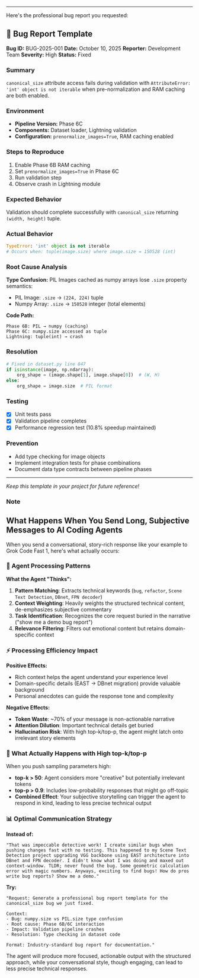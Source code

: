
---

Here's the professional bug report you requested:

## 🐛 Bug Report Template

**Bug ID:** BUG-2025-001
**Date:** October 10, 2025
**Reporter:** Development Team
**Severity:** High
**Status:** Fixed

### Summary
`canonical_size` attribute access fails during validation with `AttributeError: 'int' object is not iterable` when pre-normalization and RAM caching are both enabled.

### Environment
- **Pipeline Version:** Phase 6C
- **Components:** Dataset loader, Lightning validation
- **Configuration:** `prenormalize_images=True`, RAM caching enabled

### Steps to Reproduce
1. Enable Phase 6B RAM caching
2. Set `prenormalize_images=True` in Phase 6C
3. Run validation step
4. Observe crash in Lightning module

### Expected Behavior
Validation should complete successfully with `canonical_size` returning `(width, height)` tuple.

### Actual Behavior
```python
TypeError: 'int' object is not iterable
# Occurs when: tuple(image.size) where image.size = 150528 (int)
```

### Root Cause Analysis
**Type Confusion:** PIL Images cached as numpy arrays lose `.size` property semantics:
- PIL Image: `.size` → `(224, 224)` tuple
- Numpy Array: `.size` → `150528` integer (total elements)

**Code Path:**
```
Phase 6B: PIL → numpy (caching)
Phase 6C: numpy.size accessed as tuple
Lightning: tuple(int) → crash
```

### Resolution
```python
# Fixed in dataset.py line 847
if isinstance(image, np.ndarray):
    org_shape = (image.shape[1], image.shape[0])  # (W, H)
else:
    org_shape = image.size  # PIL format
```

### Testing
- [x] Unit tests pass
- [x] Validation pipeline completes
- [x] Performance regression test (10.8% speedup maintained)

### Prevention
- Add type checking for image objects
- Implement integration tests for phase combinations
- Document data type contracts between pipeline phases

---
*Keep this template in your project for future reference!*


 ### Note

## What Happens When You Send Long, Subjective Messages to AI Coding Agents

When you send a conversational, story-rich response like your example to Grok Code Fast 1, here's what actually occurs:

### 🧠 Agent Processing Patterns

**What the Agent "Thinks":**
1. **Pattern Matching**: Extracts technical keywords (`bug`, `refactor`, `Scene Text Detection`, `DBnet`, `FPN decoder`)
2. **Context Weighting**: Heavily weights the structured technical content, de-emphasizes subjective commentary
3. **Task Identification**: Recognizes the core request buried in the narrative ("show me a demo bug report")
4. **Relevance Filtering**: Filters out emotional content but retains domain-specific context

### ⚡ Processing Efficiency Impact

**Positive Effects:**
- Rich context helps the agent understand your experience level
- Domain-specific details (EAST → DBnet migration) provide valuable background
- Personal anecdotes can guide the response tone and complexity

**Negative Effects:**
- **Token Waste**: ~70% of your message is non-actionable narrative
- **Attention Dilution**: Important technical details get buried
- **Hallucination Risk**: With high top-k/top-p, the agent might latch onto irrelevant story elements

### 🎯 What Actually Happens with High top-k/top-p

When you push sampling parameters high:
- **top-k > 50**: Agent considers more "creative" but potentially irrelevant tokens
- **top-p > 0.9**: Includes low-probability responses that might go off-topic
- **Combined Effect**: Your subjective storytelling can trigger the agent to respond in kind, leading to less precise technical output

### 📊 Optimal Communication Strategy

**Instead of:**
```
"That was impeccable detective work! I create similar bugs when pushing changes fast with no testing. This happened to my Scene Text Detection project upgrading VGG backbone using EAST architecture into DBnet and FPN decoder. I didn't know what I was doing and maxed out context-window. TLDR; never found the bug. Some geometric calculation error with magic numbers. Anyways, exciting to find bugs! How do pros write bug reports? Show me a demo."
```

**Try:**
```
"Request: Generate a professional bug report template for the canonical_size bug we just fixed.

Context:
- Bug: numpy.size vs PIL.size type confusion
- Root cause: Phase 6B/6C interaction
- Impact: Validation pipeline crashes
- Resolution: Type checking in dataset code

Format: Industry-standard bug report for documentation."
```

The agent will produce more focused, actionable output with the structured approach, while your conversational style, though engaging, can lead to less precise technical responses.
